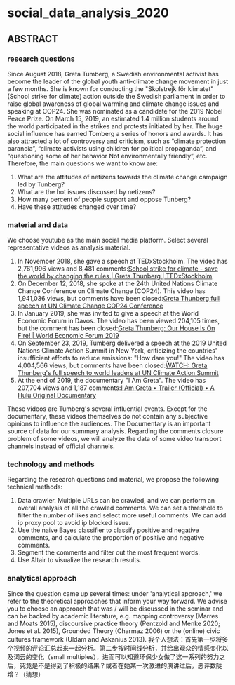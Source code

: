 # social_data_analysis_2020
## ABSTRACT
### research questions       
Since August 2018, Greta Tumberg, a Swedish environmental activist has become the leader of the global youth anti-climate change movement in just a few months. She is known for conducting the "Skolstrejk för klimatet" (School strike for climate) action outside the Swedish parliament in order to raise global awareness of global warming and climate change issues and speaking at COP24. She was nominated as a candidate for the 2019 Nobel Peace Prize. On March 15, 2019, an estimated 1.4 million students around the world participated in the strikes and protests initiated by her. The huge social influence has earned Tomberg a series of honors and awards. It has also attracted a lot of controversy and criticism, such as “climate protection paranoia”, “climate activists using children for political propaganda”, and “questioning some of her behavior Not environmentally friendly”, etc. Therefore, the main questions we want to know are: 
1. What are the attitudes of netizens towards the climate change campaign led by Tunberg? 
2. What are the hot issues discussed by netizens? 
3. How many percent of people support and oppose Tunberg?
4. Have these attitudes changed over time?
### material and data
We choose youtube as the main social media platform. Select several representative videos as analysis material.
1. In November 2018, she gave a speech at TEDxStockholm. The video has 2,761,996 views and 8,481 comments:[School strike for climate - save the world by changing the rules | Greta Thunberg | TEDxStockholm](https://www.youtube.com/watch?v=EAmmUIEsN9A)
2. On December 12, 2018, she spoke at the 24th United Nations Climate Change Conference on Climate Change (COP24). This video has 1,941,036 views, but comments have been closed:[Greta Thunberg full speech at UN Climate Change COP24 Conference](https://www.youtube.com/watch?v=VFkQSGyeCWg)
3. In January 2019, she was invited to give a speech at the World Economic Forum in Davos. The video has been viewed 204,105 times, but the comment has been closed:[Greta Thunberg: Our House Is On Fire! | World Economic Forum 2019](https://www.youtube.com/watch?v=M7dVF9xylaw)
4. On September 23, 2019, Tumberg delivered a speech at the 2019 United Nations Climate Action Summit in New York, criticizing the countries' insufficient efforts to reduce emissions: "How dare you!" The video has 4,004,566 views, but comments have been closed:[WATCH: Greta Thunberg's full speech to world leaders at UN Climate Action Summit](https://www.youtube.com/watch?v=KAJsdgTPJpU)
5. At the end of 2019, the documentary "I Am Greta". The video has 207,704 views and 1,187 comments:[I Am Greta • Trailer (Official) • A Hulu Original Documentary](https://www.youtube.com/watch?v=xDdEWkA15Rg)      

These videos are Tumberg's several influential events. Except for the documentary, these videos themselves do not contain any subjective opinions to influence the audiences. The Documentary is an important source of data for our summary analysis. Regarding the comments closure problem of some videos, we will analyze the data of some video transport channels instead of official channels.
### technology and methods
Regarding the research questions and material, we propose the following technical methods:
1. Data crawler. Multiple URLs can be crawled, and we can perform an overall analysis of all the crawled comments. We can set a threshold to filter the number of likes and select more useful comments. We can add ip proxy pool to avoid ip blocked issue.
2. Use the naive Bayes classifier to classify positive and negative comments, and calculate the proportion of positive and negative comments.
3. Segment the comments and filter out the most frequent words.
4. Use Altair to visualize the research results.
### analytical approach
Since the question came up several times: under 'analytical approach,' we refer to the theoretical approaches that inform your way forward. We advise you to choose an approach that was / will be discussed in the seminar and can be backed by academic literature, e.g. mapping controversy (Marres and Moats 2015), discoursive practice theory (Pentzold and Menke 2020; Jones et al. 2015), Grounded Theory (Charmaz 2006) or the (online) civic cultures framework (Uldam and Askanius 2013).
我个人想法：首先第一步将多个视频的评论汇总起来一起分析。第二步按时间线分析，并给出观众的情感变化以及词云的变化（small multiples），进而可以知道环保少女做了这一系列的努力之后，究竟是不是得到了积极的结果？或者在她某一次激进的演讲过后，恶评数陡增？（猜想）    
